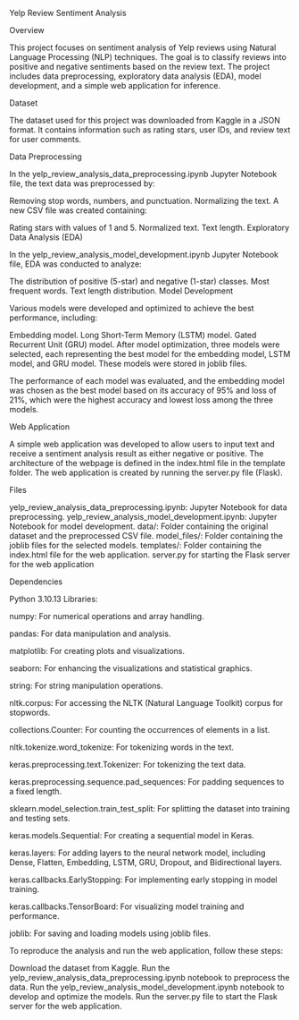 Yelp Review Sentiment Analysis

Overview

This project focuses on sentiment analysis of Yelp reviews using Natural Language Processing (NLP) techniques. The goal is to classify reviews into positive and negative  sentiments based on the review text. The project includes data preprocessing, exploratory data analysis (EDA), model development, and a simple web application for inference.

Dataset

The dataset used for this project was downloaded from Kaggle in a JSON format. It contains information such as rating stars, user IDs, and review text for user comments.

Data Preprocessing

In the yelp_review_analysis_data_preprocessing.ipynb Jupyter Notebook file, the text data was preprocessed by:

Removing stop words, numbers, and punctuation.
Normalizing the text.
A new CSV file was created containing:

Rating stars with values of 1 and 5.
Normalized text.
Text length.
Exploratory Data Analysis (EDA)

In the yelp_review_analysis_model_development.ipynb Jupyter Notebook file, EDA was conducted to analyze:

The distribution of positive (5-star) and negative (1-star) classes.
Most frequent words.
Text length distribution.
Model Development

Various models were developed and optimized to achieve the best performance, including:

Embedding model.
Long Short-Term Memory (LSTM) model.
Gated Recurrent Unit (GRU) model.
After model optimization, three models were selected, each representing the best model for the embedding model, LSTM model, and GRU model. These models were stored in joblib files.

The performance of each model was evaluated, and the embedding model was chosen as the best model based on its accuracy of 95% and loss of 21%, which were the highest accuracy and lowest loss among the three models.

Web Application

A simple web application was developed to allow users to input text and receive a sentiment analysis result as either negative or positive. The architecture of the webpage is defined in the index.html file in the template folder. The web application is created by running the server.py file (Flask).

Files

yelp_review_analysis_data_preprocessing.ipynb: Jupyter Notebook for data preprocessing.
yelp_review_analysis_model_development.ipynb: Jupyter Notebook for model development.
data/: Folder containing the original dataset and the preprocessed CSV file.
model_files/: Folder containing the joblib files for the selected models.
templates/: Folder containing the index.html file for the web application.
server.py for starting the Flask server for the web application


Dependencies

Python 3.10.13
Libraries: 

numpy: For numerical operations and array handling.

pandas: For data manipulation and analysis.

matplotlib: For creating plots and visualizations.

seaborn: For enhancing the visualizations and statistical graphics.

string: For string manipulation operations.

nltk.corpus: For accessing the NLTK (Natural Language Toolkit) corpus for stopwords.

collections.Counter: For counting the occurrences of elements in a list.

nltk.tokenize.word_tokenize: For tokenizing words in the text.

keras.preprocessing.text.Tokenizer: For tokenizing the text data.

keras.preprocessing.sequence.pad_sequences: For padding sequences to a fixed length.

sklearn.model_selection.train_test_split: For splitting the dataset into training and testing sets.

keras.models.Sequential: For creating a sequential model in Keras.

keras.layers: For adding layers to the neural network model, including Dense, Flatten, Embedding, LSTM, GRU, Dropout, and Bidirectional layers.

keras.callbacks.EarlyStopping: For implementing early stopping in model training.

keras.callbacks.TensorBoard: For visualizing model training and performance.

joblib: For saving and loading models using joblib files.


To reproduce the analysis and run the web application, follow these steps:

Download the dataset from Kaggle.
Run the yelp_review_analysis_data_preprocessing.ipynb notebook to preprocess the data.
Run the yelp_review_analysis_model_development.ipynb notebook to develop and optimize the models.
Run the server.py file to start the Flask server for the web application.
